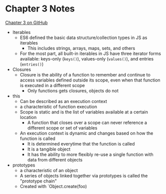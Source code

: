 # Chapter 3 Notes

[Chapter 3 on GitHub](https://github.com/getify/You-Dont-Know-JS/blob/2nd-ed/get-started/ch3.md)

-   Iterables
    -   ES6 defined the basic data structure/collection types in JS as iterables
        -   This includes strings, arrays, maps, sets, and others
    -   For the most part, all built-in iterables in JS have three iterator forms available: keys-only (`keys()`), values-only (`values()`), and entries (`entries()`)
-   Closures
    -   Closure is the ability of a function to remember and continue to access variables defined outside its scope, even when that function is executed in a different scope
        -   Only functions gets closures, objects do not
-   this
    -   Can be described as an execution context
    -   a characteristic of function execution
    -   Scope is static and is the list of variables available at a certain location
        -   A function that closes over a scope can never reference a different scope or set of variables
    -   An execution context is dynamic and changes based on how the function is called
        -   It is determined everytime that the function is called
        -   It is a tangible object
        -   It has the ability to more flexibly re-use a single function with data from different objects
-   prototypes
    -   a characteristic of an object
    -   A series of objects linked together via prototypes is called the "prototype chain"
    -   Created with `Object.create(foo)
